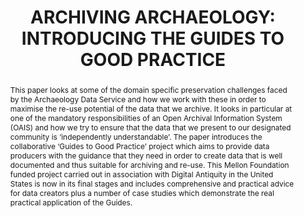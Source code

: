 ---
abstract: This paper looks at some of the domain specific preservation challenges
  faced by the Archaeology Data Service and how we work with these in order to maximise
  the re-use potential of the data that we archive. It looks in particular at one
  of the mandatory responsibilities of an Open Archival Information System (OAIS)
  and how we try to ensure that the data that we present to our designated community
  is ‘independently understandable’. The paper introduces the collaborative ‘Guides
  to Good Practice’ project which aims to provide data producers with the guidance
  that they need in order to create data that is well documented and thus suitable
  for archiving and re-use. This Mellon Foundation funded project carried out in association
  with Digital Antiquity in the United States is now in its final stages and includes
  comprehensive and practical advice for data creators plus a number of case studies
  which demonstrate the real practical application of the Guides.
creators:
- Jenny Mitcham
- Kieron Niven
- Julian Richards
date: null
document_url: https://services.phaidra.univie.ac.at/api/object/o:185505/download
grand_parent: iPRES
institutions: []
keywords: []
landing_page_url: https://phaidra.univie.ac.at/o:185505
language: eng
layout: publication
license: CC BY-SA 2.0 AT
notes_url: null
parent: iPRES 2010
publication_type: paper
size: 504142
slides_url: null
source_name: iPRES
stream_url: null
title: 'ARCHIVING ARCHAEOLOGY: INTRODUCING THE GUIDES TO GOOD PRACTICE'
year: 2010
---